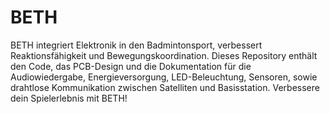 # BETH
BETH integriert Elektronik in den Badmintonsport, verbessert Reaktionsfähigkeit und Bewegungskoordination. Dieses Repository enthält den Code, das PCB-Design und die Dokumentation für die Audiowiedergabe, Energieversorgung, LED-Beleuchtung, Sensoren, sowie drahtlose Kommunikation zwischen Satelliten und Basisstation. Verbessere dein Spielerlebnis mit BETH!
